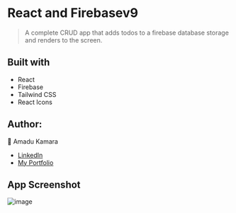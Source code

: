 # React and Firebasev9

> A complete CRUD app that adds todos to a firebase database storage and renders to the screen. 

## Built with

- React
- Firebase
- Tailwind CSS
- React Icons

## Author:

👤 Amadu Kamara

- [LinkedIn](https://www.linkedin.com/in/amadu-kamara-3b60a25b/)
- [My Portfolio](http://amkam.vercel.app/)

## App Screenshot

![image](https://user-images.githubusercontent.com/50941074/196790007-99b43241-7c10-4267-9e0d-01054f3662ea.png)
